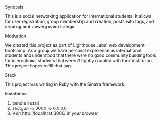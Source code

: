 Synopsis

This is a social networking application for international students. It allows for user registration, group membership and creation, posts with tags, and creating and viewing event listings.

Motivation

We created this project as part of Lighthouse Labs' web development bootcamp. As a group we have personal experience as international students and understood that there were no good community building tools for international students that weren't tightly coupled with their institution. This project hopes to fill that gap. 

Stack

This project was writing in Ruby with the Sinatra framework.

Installation

1. bundle install
2. shotgun -p 3000 -o 0.0.0.0
3. Visit http://localhost:3000/ in your browser
